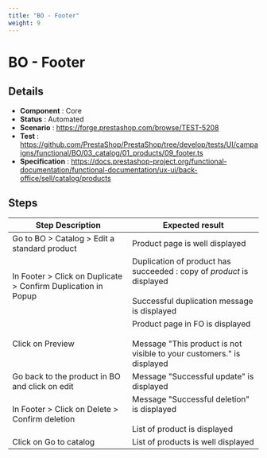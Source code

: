 ```yaml
---
title: "BO - Footer"
weight: 9
---
```


# BO - Footer
## Details
* **Component** : Core
* **Status** : Automated
* **Scenario** : https://forge.prestashop.com/browse/TEST-5208
* **Test** : https://github.com/PrestaShop/PrestaShop/tree/develop/tests/UI/campaigns/functional/BO/03_catalog/01_products/09_footer.ts
* **Specification** : https://docs.prestashop-project.org/functional-documentation/functional-documentation/ux-ui/back-office/sell/catalog/products

## Steps
| Step Description | Expected result |
| ----- | ----- |
| Go to BO > Catalog > Edit a standard product | Product page is well displayed |
| In Footer > Click on Duplicate > Confirm Duplication in Popup | Duplication of product has succeeded : copy of _product_ is displayed<br><br>Successful duplication message is displayed |
| Click on Preview | Product page in FO is displayed<br><br>Message "This product is not visible to your customers." is displayed |
| Go back to the product in BO and click on edit | Message "Successful update" is displayed |
| In Footer > Click on Delete > Confirm deletion | Message "Successful deletion" is displayed<br><br>List of product is displayed |
| Click on Go to catalog | List of products is well displayed |
